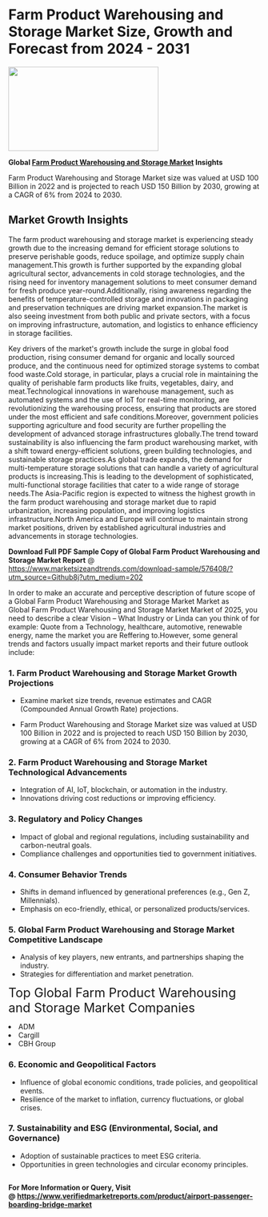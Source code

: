 <H1>Farm Product Warehousing and Storage Market Size, Growth and Forecast from 2024 - 2031</H1><img class="aligncenter size-medium wp-image-584254" src="https://thirdeyenews.in/wp-content/uploads/2024/09/Global-Market-Research-300x168.jpeg" alt="" width="300" height="168" /><p><strong>Global&nbsp;<a href="https://www.marketsizeandtrends.com/download-sample/576408/?utm_source=Github8j?utm_medium=202">Farm Product Warehousing and Storage Market</a> Insights</strong></p><p>Farm Product Warehousing and Storage Market size was valued at USD 100 Billion in 2022 and is projected to reach USD 150 Billion by 2030, growing at a CAGR of 6% from 2024 to 2030.</p><p><h2>Market Growth Insights</h2> <p>The farm product warehousing and storage market is experiencing steady growth due to the increasing demand for efficient storage solutions to preserve perishable goods, reduce spoilage, and optimize supply chain management.This growth is further supported by the expanding global agricultural sector, advancements in cold storage technologies, and the rising need for inventory management solutions to meet consumer demand for fresh produce year-round.Additionally, rising awareness regarding the benefits of temperature-controlled storage and innovations in packaging and preservation techniques are driving market expansion.The market is also seeing investment from both public and private sectors, with a focus on improving infrastructure, automation, and logistics to enhance efficiency in storage facilities.</p> <p>Key drivers of the market's growth include the surge in global food production, rising consumer demand for organic and locally sourced produce, and the continuous need for optimized storage systems to combat food waste.Cold storage, in particular, plays a crucial role in maintaining the quality of perishable farm products like fruits, vegetables, dairy, and meat.Technological innovations in warehouse management, such as automated systems and the use of IoT for real-time monitoring, are revolutionizing the warehousing process, ensuring that products are stored under the most efficient and safe conditions.Moreover, government policies supporting agriculture and food security are further propelling the development of advanced storage infrastructures globally.The trend toward sustainability is also influencing the farm product warehousing market, with a shift toward energy-efficient solutions, green building technologies, and sustainable storage practices.As global trade expands, the demand for multi-temperature storage solutions that can handle a variety of agricultural products is increasing.This is leading to the development of sophisticated, multi-functional storage facilities that cater to a wide range of storage needs.The Asia-Pacific region is expected to witness the highest growth in the farm product warehousing and storage market due to rapid urbanization, increasing population, and improving logistics infrastructure.North America and Europe will continue to maintain strong market positions, driven by established agricultural industries and advancements in storage technologies.<p><span class=""><strong>Download Full PDF Sample Copy of Global Farm Product Warehousing and Storage Market Report</strong> @ <a href="https://www.marketsizeandtrends.com/download-sample/576408/?utm_source=Github8j?utm_medium=202" target="_blank">https://www.marketsizeandtrends.com/download-sample/576408/?utm_source=Github8j?utm_medium=202</a></span></p><p>In order to make an accurate and perceptive description of future scope of a Global&nbsp;Farm Product Warehousing and Storage Market Market as Global&nbsp;Farm Product Warehousing and Storage Market Market of 2025, you need to describe a clear Vision &ndash; What Industry or Linda can you think of for example: Quote from a Technology, healthcare, automotive, renewable energy, name the market you are Reffering to.However, some general trends and factors usually impact market reports and their future outlook include:</p><h3>1.&nbsp;<strong>Farm Product Warehousing and Storage Market Growth Projections</strong></h3><ul><li>Examine market size trends, revenue estimates and CAGR (Compounded Annual Growth Rate) projections.</li><li><p>Farm Product Warehousing and Storage Market size was valued at USD 100 Billion in 2022 and is projected to reach USD 150 Billion by 2030, growing at a CAGR of 6% from 2024 to 2030.</p></li></ul><h3>2.&nbsp;<strong>Farm Product Warehousing and Storage Market Technological Advancements</strong></h3><ul><li>Integration of AI, IoT, blockchain, or automation in the industry.</li><li>Innovations driving cost reductions or improving efficiency.</li></ul><h3>3.&nbsp;<strong>Regulatory and Policy Changes</strong></h3><ul><li>Impact of global and regional regulations, including sustainability and carbon-neutral goals.</li><li>Compliance challenges and opportunities tied to government initiatives.</li></ul><h3>4.&nbsp;<strong>Consumer Behavior Trends</strong></h3><ul><li>Shifts in demand influenced by generational preferences (e.g., Gen Z, Millennials).</li><li>Emphasis on eco-friendly, ethical, or personalized products/services.</li></ul><h3>5.&nbsp;<strong>Global Farm Product Warehousing and Storage Market Competitive Landscape</strong></h3><ul><li>Analysis of key players, new entrants, and partnerships shaping the industry.</li><li>Strategies for differentiation and market penetration.</li></ul><p data-pm-slice="1 1 []"><span style="color: inherit; font-family: inherit; font-size: 25px;">Top Global Farm Product Warehousing and Storage Market Companies</span></p><div class="" data-test-id=""><p><li>ADM</li><li> Cargill</li><li> CBH Group</li></p></div><h3>6.&nbsp;<strong>Economic and Geopolitical Factors</strong></h3><ul><li>Influence of global economic conditions, trade policies, and geopolitical events.</li><li>Resilience of the market to inflation, currency fluctuations, or global crises.</li></ul><h3>7.&nbsp;<strong>Sustainability and ESG (Environmental, Social, and Governance)</strong></h3><ul><li>Adoption of sustainable practices to meet ESG criteria.</li><li>Opportunities in green technologies and circular economy principles.</li></ul><h2><strong style="font-size: 14px;">For More Information or Query, Visit @&nbsp;</strong><a style="background-color: #ffffff; font-size: 14px;" href="https://www.marketsizeandtrends.com/report/farm-product-warehousing-and-storage-market/" target="_blank">https://www.verifiedmarketreports.com/product/airport-passenger-boarding-bridge-market</a></h2>